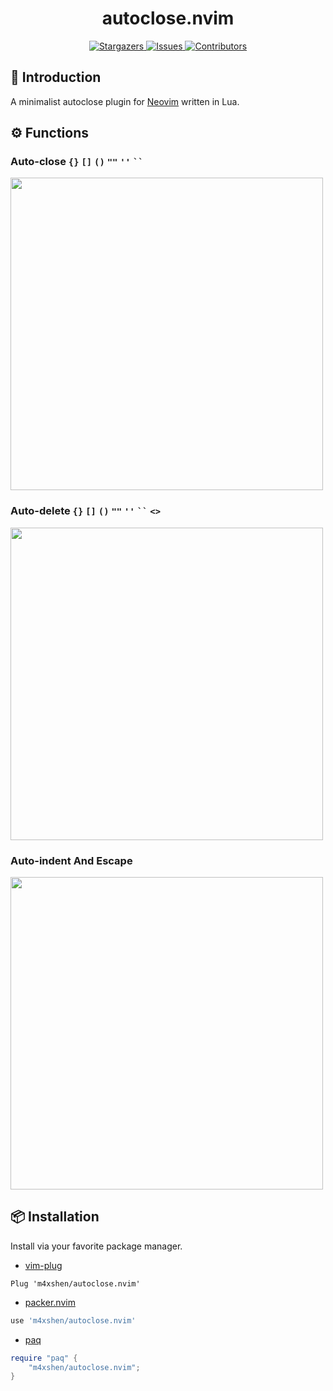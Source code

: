 <h1 align="center">
autoclose.nvim
</h1>
    
<p align="center">
<a href="https://github.com/m4xshen/autoclose.nvim/stargazers">
    <img
      alt="Stargazers"
      src="https://img.shields.io/github/stars/m4xshen/autoclose.nvim?style=for-the-badge&logo=starship&color=fae3b0&logoColor=d9e0ee&labelColor=282a36"
    />
  </a>
  <a href="https://github.com/m4xshen/autoclose.nvim/issues">
    <img
      alt="Issues"
      src="https://img.shields.io/github/issues/m4xshen/autoclose.nvim?style=for-the-badge&logo=gitbook&color=ddb6f2&logoColor=d9e0ee&labelColor=282a36"
    />
  </a>
  <a href="https://github.com/m4xshen/autoclose.nvim/contributors">
    <img
      alt="Contributors"
      src="https://img.shields.io/github/contributors/m4xshen/autoclose.nvim?style=for-the-badge&logo=opensourceinitiative&color=abe9b3&logoColor=d9e0ee&labelColor=282a36"
    />
  </a>
</p>
  
## 📃 Introduction
  
A minimalist autoclose plugin for [Neovim](https://neovim.io/) written in Lua. 

## ⚙️ Functions

### Auto-close `{}` `[]` `()` `""` `''` ``` `` ```

<img src="https://github.com/m4xshen/autoclose.nvim/blob/main/assets/close.gif" width="500">

### Auto-delete `{}` `[]` `()` `""` `''` ``` `` ``` `<>`

<img src="https://github.com/m4xshen/autoclose.nvim/blob/main/assets/delete.gif" width="500">

### Auto-indent And Escape
  <img src="https://github.com/m4xshen/autoclose.nvim/blob/main/assets/indentAndEscape.gif" width="500">

## 📦 Installation

Install via your favorite package manager.
- [vim-plug](https://github.com/junegunn/vim-plug)
```VimL
Plug 'm4xshen/autoclose.nvim'
```

- [packer.nvim](https://github.com/wbthomason/packer.nvim)
```Lua
use 'm4xshen/autoclose.nvim'
```

- [paq](https://github.com/savq/paq-nvim)
```Lua
require "paq" {
    "m4xshen/autoclose.nvim";
}
```
